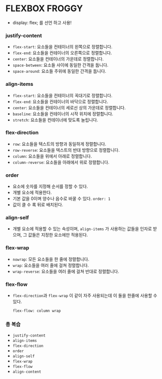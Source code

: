 # FLEXBOX FROGGY

- display: flex; 를 선언 하고 사용!



### justify-content

- `flex-start`: 요소들을 컨테이너의 왼쪽으로 정렬합니다.
- `flex-end`: 요소들을 컨테이너의 오른쪽으로 정렬합니다.
- `center`: 요소들을 컨테이너의 가운데로 정렬합니다.
- `space-between`: 요소들 사이에 동일한 간격을 둡니다.
- `space-around`: 요소들 주위에 동일한 간격을 둡니다.



### align-items

- `flex-start`: 요소들을 컨테이너의 꼭대기로 정렬합니다.
- `flex-end`: 요소들을 컨테이너의 바닥으로 정렬합니다.
- `center`: 요소들을 컨테이너의 세로선 상의 가운데로 정렬합니다.
- `baseline`: 요소들을 컨테이너의 시작 위치에 정렬합니다.
- `stretch`: 요소들을 컨테이너에 맞도록 늘립니다.



### flex-direction

- `row`: 요소들을 텍스트의 방향과 동일하게 정렬합니다.
- `row-reverse`: 요소들을 텍스트의 반대 방향으로 정렬합니다.
- `column`: 요소들을 위에서 아래로 정렬합니다.
- `column-reverse`: 요소들을 아래에서 위로 정렬합니다.



### order

- 요소에 숫자를 지정해 순서를 정할 수 있다.
- 개별 요소에 적용한다.
- 기본 값을 0이며 양수나 음수로 바꿀 수 있다.  `order: 1`
- 값이 클 수 록 뒤로 배치된다.



### align-self

- 개별 요소에 적용할 수 있는 속성이며, `align-items` 가 사용하는 값들을 인자로 받으며, 그 값들은 지정한 요소에만 적용된다.



### flex-wrap

- `nowrap`: 모든 요소들을 한 줄에 정렬합니다.
- `wrap`: 요소들을 여러 줄에 걸쳐 정렬합니다.
- `wrap-reverse`: 요소들을 여러 줄에 걸쳐 반대로 정렬합니다.



### flex-flow

- `flex-direction`과 `flex-wrap` 이 같이 자주 사용되는데 이 둘을 한줄에 사용할 수 있다.

  ```html
  flex-flow: column wrap
  ```

  

### 총 복습

- `justify-content`
- `align-items`
- `flex-direction`
- `order`
- `align-self`
- `flex-wrap`
- `flex-flow`
- `align-content`